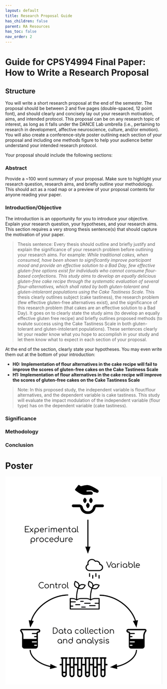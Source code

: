 ```yaml
---
layout: default
title: Research Proposal Guide
has_children: false
parent: RA Resources
has_toc: false
nav_order: 2
---
```


# Guide for CPSY4994 Final Paper: How to Write a Research Proposal

## Structure

You will write a short research proposal at the end of the semester. The proposal should be between 2 and five pages (double-spaced, 12 point font), and should clearly and concisely lay out your research motivation, aims, and intended protocol. This proposal can be on any research topic of interest, as long as it falls under the DANCE Lab umbrella (i.e., pertaining to research in development, affective neuroscience, culture, and/or emotion). You will also create a conference-style poster outlining each section of your proposal and including one methods figure to help your audience better understand your intended research protocol. 

Your proposal should include the following sections: 

### Abstract
Provide a ~100 word summary of your proposal. Make sure to highlight your research question, research aims, and briefly outline your methodology. This should act as a road map or a preview of your proposal contents for anyone reading your paper.

### Introduction/Objective
The introduction is an opportunity for you to introduce your objective. Explain your research question, your hypotheses, and your research aims. This section requires a very strong thesis sentence(s) that should capture the motivation of your paper. 

>Thesis sentence: Every thesis should outline and briefly justify and explain the significance of your research problem before outlining your research aims. 
>For example: *While traditional cakes, when consumed, have been shown to significantly improve participant mood and provide an effective solution to a Bad Day, few effective gluten-free options exist for individuals who cannot consume flour-based confections. This study aims to develop an equally delicious gluten-free cake recipe through the systematic evaluation of several flour-alternatives, which shall rated by both gluten-tolerant and gluten-intolerant populations using the Cake Tastiness Scale.*
>This thesis clearly outlines subject (cake tastiness), the research problem (few effective gluten-free alternatives exist), and the significance of this research problem (that cakes are an effective solution to a Bad Day). It goes on to clearly state the study aims (to develop an equally effective gluten free recipe) and briefly outlines proposed methods (to evalute success using the Cake Tastiness Scale in both gluten-tolerant and gluten-intolerant populations). These sentences clearly let your reader know what you hope to accomplish in your study and let them know what to expect in each section of your proposal. 

At the end of the section, clearly state your hypotheses. You may even write them out at the bottom of your introduction: 

- **H0: Implementation of flour alternatives in the cake recipe will fail to improve the scores of gluten-free cakes on the Cake Tastiness Scale**
- **H1: Implementation of flour alternatives in the cake recipe will improve the scores of gluten-free cakes on the Cake Tastiness Scale**

>Note: In this proposed study, the independent variable is flour/flour alternatives, and the dependent variable is cake tastiness. This study will evaluate the impact modulation of the independent variable (flour type) has on the dependent variable (cake tastiness).

### Significance

### Methodology

### Conclusion

# Poster


![alt text](image.png)

